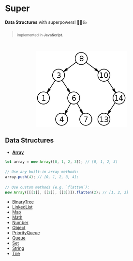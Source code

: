 # Super

**Data Structures** with superpowers! 💪😎👍

> <sub>implemented in **JavaScript**.</sub>

<br>
<p align="center"><img src="/hero.png" /></div>
<br>

## Data Structures

* **[Array](https://github.com/clarketm/super/tree/master/packages/Array#readme)**
```js
let array = new Array([0, 1, 2, 3]); // [0, 1, 2, 3]

// Use any built-in array methods:
array.push(4); // [0, 1, 2, 3, 4];

// Use custom methods (e.g. `flatten`):
new Array([[[1]], [[2]], [[3]]]).flatten(2); // [1, 2, 3]
```

* [BinaryTree](https://github.com/clarketm/super/tree/master/packages/BinaryTree#readme)
* [LinkedList](https://github.com/clarketm/super/tree/master/packages/LinkedList#readme)
* [Map](https://github.com/clarketm/super/tree/master/packages/Map#readme)
* [Math](https://github.com/clarketm/super/tree/master/packages/Math#readme)
* [Number](https://github.com/clarketm/super/tree/master/packages/Number#readme)
* [Object](https://github.com/clarketm/super/tree/master/packages/Object#readme)
* [PriorityQueue](https://github.com/clarketm/super/tree/master/packages/PriorityQueue#readme)
* [Queue](https://github.com/clarketm/super/tree/master/packages/Queue#readme)
* [Set](https://github.com/clarketm/super/tree/master/packages/Set#readme)
* [String](https://github.com/clarketm/super/tree/master/packages/String#readme)
* [Trie](https://github.com/clarketm/super/tree/master/packages/Trie#readme)

<!-- #### External Resources -->

<!-- * [Book: Data structures](https://en.wikipedia.org/wiki/Book:Data_structures) -->
